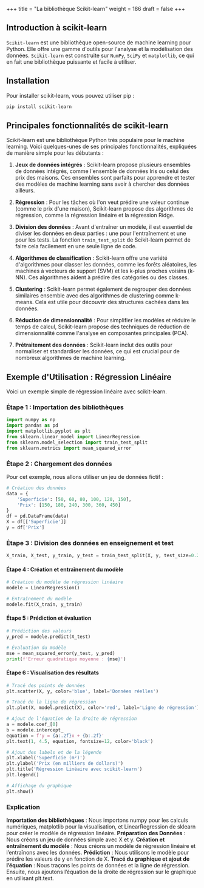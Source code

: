 +++
title = "La bibliothèque Scikit-learn"
weight = 186
draft = false
+++

## Introduction à scikit-learn

`Scikit-learn` est une bibliothèque open-source de machine learning pour Python. Elle offre une gamme d'outils pour l'analyse et la modélisation des données. `Scikit-learn` est construite sur `NumPy`, `SciPy` et `matplotlib`, ce qui en fait une bibliothèque puissante et facile à utiliser.

## Installation

Pour installer scikit-learn, vous pouvez utiliser pip :
```bash
pip install scikit-learn
```

## Principales fonctionnalités de scikit-learn

Scikit-learn est une bibliothèque Python très populaire pour le machine learning. Voici quelques-unes de ses principales fonctionnalités, expliquées de manière simple pour les débutants :

1. **Jeux de données intégrés** : Scikit-learn propose plusieurs ensembles de données intégrés, comme l'ensemble de données Iris ou celui des prix des maisons. Ces ensembles sont parfaits pour apprendre et tester des modèles de machine learning sans avoir à chercher des données ailleurs.

2. **Régression** : Pour les tâches où l'on veut prédire une valeur continue (comme le prix d'une maison), Scikit-learn propose des algorithmes de régression, comme la régression linéaire et la régression Ridge.

3. **Division des données** : Avant d'entraîner un modèle, il est essentiel de diviser les données en deux parties : une pour l'entraînement et une pour les tests. La fonction `train_test_split` de Scikit-learn permet de faire cela facilement en une seule ligne de code.

4. **Algorithmes de classification** : Scikit-learn offre une variété d'algorithmes pour classer les données, comme les forêts aléatoires, les machines à vecteurs de support (SVM) et les k-plus proches voisins (k-NN). Ces algorithmes aident à prédire des catégories ou des classes.

5. **Clustering** : Scikit-learn permet également de regrouper des données similaires ensemble avec des algorithmes de clustering comme k-means. Cela est utile pour découvrir des structures cachées dans les données.

6. **Réduction de dimensionnalité** : Pour simplifier les modèles et réduire le temps de calcul, Scikit-learn propose des techniques de réduction de dimensionnalité comme l'analyse en composantes principales (PCA).

7. **Prétraitement des données** : Scikit-learn inclut des outils pour normaliser et standardiser les données, ce qui est crucial pour de nombreux algorithmes de machine learning.

## Exemple d'Utilisation : Régression Linéaire
Voici un exemple simple de régression linéaire avec scikit-learn.

### Étape 1 : Importation des bibliothèques
```python
import numpy as np
import pandas as pd
import matplotlib.pyplot as plt
from sklearn.linear_model import LinearRegression
from sklearn.model_selection import train_test_split
from sklearn.metrics import mean_squared_error
```

### Étape 2 : Chargement des données
Pour cet exemple, nous allons utiliser un jeu de données fictif :
```python
# Création des données
data = {
    'Superficie': [50, 60, 80, 100, 120, 150],
    'Prix': [150, 180, 240, 300, 360, 450]
}
df = pd.DataFrame(data)
X = df[['Superficie']]
y = df['Prix']
```

### Étape 3 : Division des données en enseignement et test
```python
X_train, X_test, y_train, y_test = train_test_split(X, y, test_size=0.2, random_state=42)
```

#### Étape 4 : Création et entraînement du modèle
```python
# Création du modèle de régression linéaire
modele = LinearRegression()

# Entraînement du modèle
modele.fit(X_train, y_train)
```

#### Étape 5 : Prédiction et évaluation
```python
# Prédiction des valeurs
y_pred = modele.predict(X_test)

# Évaluation du modèle
mse = mean_squared_error(y_test, y_pred)
print(f'Erreur quadratique moyenne : {mse}')
```

#### Étape 6 : Visualisation des résultats
```python
# Tracé des points de données
plt.scatter(X, y, color='blue', label='Données réelles')

# Tracé de la ligne de régression
plt.plot(X, model.predict(X), color='red', label='Ligne de régression')

# Ajout de l'équation de la droite de régression
a = modele.coef_[0]
b = modele.intercept_
equation = f'y = {a:.2f}x + {b:.2f}'
plt.text(1, 4.5, equation, fontsize=12, color='black')

# Ajout des labels et de la légende
plt.xlabel('Superficie (m²)')
plt.ylabel('Prix (en milliers de dollars)')
plt.title('Régression Linéaire avec scikit-learn')
plt.legend()

# Affichage du graphique
plt.show()
```

### Explication

**Importation des bibliothèques** : Nous importons numpy pour les calculs numériques, matplotlib pour la visualisation, et LinearRegression de sklearn pour créer le modèle de régression linéaire.
**Préparation des Données** : Nous créons un jeu de données simple avec X et y.
**Création et entraînement du modèle** : Nous créons un modèle de régression linéaire et l’entraînons avec les données.
**Prédiction** : Nous utilisons le modèle pour prédire les valeurs de y en fonction de X.
**Tracé du graphique et ajout de l’équation** : Nous traçons les points de données et la ligne de régression. Ensuite, nous ajoutons l’équation de la droite de régression sur le graphique en utilisant plt.text.